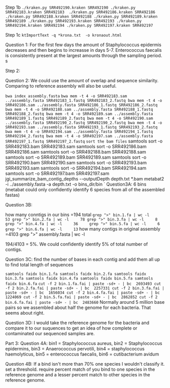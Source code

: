 Step 1b
`
./kraken.py SRR492190.kraken SRR492190
./kraken.py SRR492183.kraken SRR492183 
./kraken.py SRR492186.kraken SRR492186
./kraken.py SRR492188.kraken SRR492188
./kraken.py SRR492189.kraken SRR492189
./kraken.py SRR492193.kraken SRR492193
./kraken.py SRR492194.kraken SRR492194
./kraken.py SRR492197.kraken SRR492197
`

Step 1c
`
ktImportText -q *krona.txt  -o kronaout.html
`

Question 1: For the first few days the amount of Staphylococcus epidermis decreases and then begins to increasse in days 5-7. Enterococcus faecalis is consistently present at the largest amounts through the sampling period. s

Step 2:

Question 2: We could use the amount of overlap and sequence similarity. Comparing to reference assembly will also be useful. 

`
bwa index assembly.fasta
`
`
bwa mem -t 4 -o SRR492183.sam ../assembly.fasta SRR492183_1.fastq SRR492183_2.fastq
bwa mem -t 4 -o SRR492186.sam ../assembly.fasta SRR492186_1.fastq SRR492186_2.fastq
bwa mem -t 4 -o SRR492188.sam ../assembly.fasta SRR492188_1.fastq SRR492188_2.fastq
bwa mem -t 4 -o SRR492189.sam ../assembly.fasta SRR492189_1.fastq SRR492189_2.fastq
bwa mem -t 4 -o SRR492190.sam ../assembly.fasta SRR492190_2.fastq SRR492190_2.fastq
bwa mem -t 4 -o SRR492193.sam ../assembly.fasta SRR492193_1.fastq SRR492193_2.fastq
bwa mem -t 4 -o SRR492194.sam ../assembly.fasta SRR492194_1.fastq SRR492194_2.fastq
bwa mem -t 4 -o SRR492197.sam ../assembly.fasta SRR492197_1.fastq SRR492197_2.fastq
`
`
sort the bam files
`
samtools sort -o SRR492183.bam SRR492183.sam
samtools sort -o SRR492186.bam SRR492186.sam
samtools sort -o SRR492188.bam SRR492188.sam
samtools sort -o SRR492189.bam SRR492189.sam
samtools sort -o SRR492190.bam SRR492190.sam
samtools sort -o SRR492193.bam SRR492193.sam
samtools sort -o SRR492194.bam SRR492194.sam
samtools sort -o SRR492197.bam SRR492197.sam
`
`
jgi_summarize_bam_contig_depths --outputDepth depth.txt *.bam
metabat2 -i ../assembly.fasta -a depth.txt -o bins_dir/bin
`
Question3A:
6 bins (metabat could only confidently identify 6 species from all of the assembled fastas)

Question 3B: 

how many conntigs in our bins =194 total
`
grep ">" bin.1.fa | wc -l     53
grep ">" bin.2.fa | wc -l     78
grep ">" bin.3.fa | wc -l     8 
grep ">" bin.4.fa | wc -l     36    
grep ">" bin.5.fa | wc -l     6
grep ">" bin.6.fa | wc -l     13
`
how many contigs in original assembly =4103
grep ">" assembly.fasta | wc -l    

194/4103 = 5%. We could confidently identify 5% of total number of contigs. 

Question 3C:
find the number of bases in each contig and add them all up to find total length of sequences

`
samtools faidx bin.1.fa
samtools faidx bin.2.fa
samtools faidx bin.3.fa
samtools faidx bin.4.fa
samtools faidx bin.5.fa
samtools faidx bin.6.fa
`
`
cut -f 2 bin.1.fa.fai | paste -sd+ - | bc  2693493
cut -f 2 bin.2.fa.fai | paste -sd+ - | bc  2257331
cut -f 2 bin.3.fa.fai | paste -sd+ - | bc  1656034
cut -f 2 bin.4.fa.fai | paste -sd+ - | bc  1224069
cut -f 2 bin.5.fa.fai | paste -sd+ - | bc  2862852
cut -f 2 bin.6.fa.fai | paste -sd+ - | bc  2483660
`
Normally around 5 million base pairs so we assembled about half the genome for each bacteria. That seems about right. 


Question 3D: 
I would take the reference genome for the bacteria and compare it to our suquences to get an idea of how complete or contaminated our sequenced samples are. 

Part 3:
Question 4A: bin1 = Staphylococcus aureus, bin2 = Staphylococcus epidermins, bin3 = Anaerococcus pervotili, bin4 = staphylococcus  haemolyticus, bin5 = enterococcus faecalis, bin6 = cutibacterium avidum

Question 4B: If a bind isn't more than 70% one species I wouldn't classify it. set a threshold. require percent match of you bind to one species in the reference genome and a lesser percent match to other species in the reference genome. 


